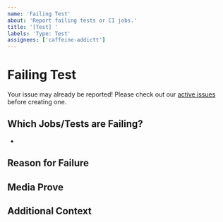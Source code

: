 ```yaml
---
name: 'Failing Test'
about: 'Report failing tests or CI jobs.'
title: '[Test] '
labels: 'Type: Test'
assignees: ['caffeine-addictt']
---
```


# Failing Test

Your issue may already be reported!
Please check out our [active issues](https://github.com/caffeine-addictt/auth-nyp-infosec/issues) before creating one.

## Which Jobs/Tests are Failing?

-

## Reason for Failure

<!--
Why is/are this/these job/test(s) failing?
What are we missing to make it pass?
-->

## Media Prove

<!--
If applicable, add screenshots or code snippets to explain the issue
If not applicable, remove this field
-->

## Additional Context

<!--
Any other extra context or information
-->
